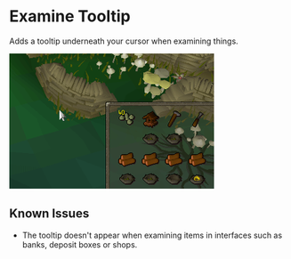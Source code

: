 # Examine Tooltip
Adds a tooltip underneath your cursor when examining things.

![Examine Tooltip in Action](examine_tooltip.gif)

## Known Issues
* The tooltip doesn't appear when examining items in interfaces such as banks, deposit boxes or shops.